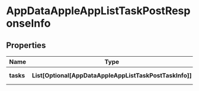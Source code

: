 # AppDataAppleAppListTaskPostResponseInfo


## Properties

| Name | Type | Description | Notes |
|------------ | ------------- | ------------- | -------------|
**tasks** | **List[Optional[AppDataAppleAppListTaskPostTaskInfo]]** | array of tasks |[optional]|